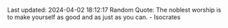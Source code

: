 Last updated: 2024-04-02 18:12:17
Random Quote: The noblest worship is to make yourself as good and as just as you can. - Isocrates